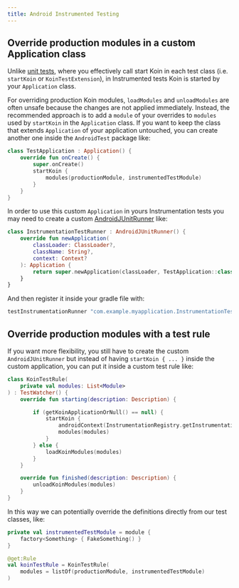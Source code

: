 ```yaml
---
title: Android Instrumented Testing
---
```


## Override production modules in a custom Application class

Unlike [unit tests](/docs/reference/koin-test/testing.md), where you effectively call start Koin in each test class (i.e. `startKoin` or `KoinTestExtension`), in Instrumented tests Koin is started by your `Application` class. 

For overriding production Koin modules, `loadModules` and `unloadModules` are often unsafe because the changes are not applied immediately. Instead, the recommended approach is to add a `module` of your overrides to `modules` used by `startKoin` in the `Application` class.
If you want to keep the class that extends `Application` of your application untouched, you can create another one inside the `AndroidTest` package like:
```kotlin
class TestApplication : Application() {
    override fun onCreate() {
        super.onCreate()
        startKoin {
            modules(productionModule, instrumentedTestModule)
        }
    }
}
```
In order to use this custom `Application` in yours Instrumentation tests you may need to create a custom [AndroidJUnitRunner](https://developer.android.com/training/testing/instrumented-tests/androidx-test-libraries/runner) like:
```kotlin
class InstrumentationTestRunner : AndroidJUnitRunner() {
    override fun newApplication(
        classLoader: ClassLoader?,
        className: String?,
        context: Context?
    ): Application {
        return super.newApplication(classLoader, TestApplication::class.java.name, context)
    }
}
```
And then register it inside your gradle file with:
```groovy
testInstrumentationRunner "com.example.myapplication.InstrumentationTestRunner"
```

## Override production modules with a test rule

If you want more flexibility, you still have to create the custom `AndroidJUnitRunner` but instead of having `startKoin { ... }` inside the custom application, you can put it inside a custom test rule like:
```kotlin
class KoinTestRule(
    private val modules: List<Module>
) : TestWatcher() {
    override fun starting(description: Description) {

        if (getKoinApplicationOrNull() == null) {
            startKoin {
                androidContext(InstrumentationRegistry.getInstrumentation().targetContext.applicationContext)
                modules(modules)
            }
        } else {
            loadKoinModules(modules)
        }
    }

    override fun finished(description: Description) {
        unloadKoinModules(modules)
    }
}
```
In this way we can potentially override the definitions directly from our test classes, like:
```kotlin
private val instrumentedTestModule = module {
    factory<Something> { FakeSomething() }
}

@get:Rule
val koinTestRule = KoinTestRule(
    modules = listOf(productionModule, instrumentedTestModule)
)
```
